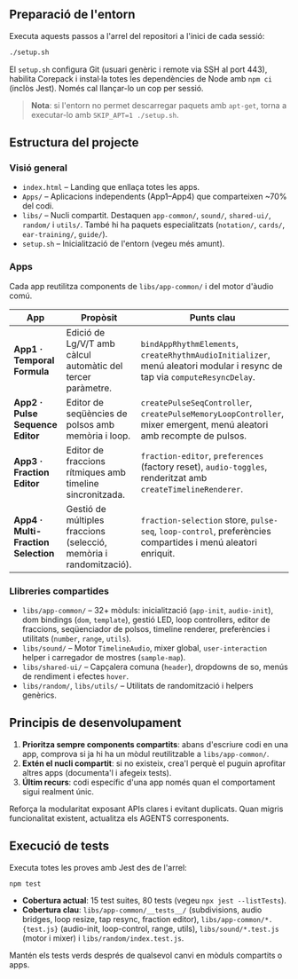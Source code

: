 ## Preparació de l'entorn

Executa aquests passos a l'arrel del repositori a l'inici de cada sessió:

```bash
./setup.sh
```

El `setup.sh` configura Git (usuari genèric i remote via SSH al port 443), habilita
Corepack i instal·la totes les dependències de Node amb `npm ci` (inclòs Jest).
Només cal llançar-lo un cop per sessió.

> **Nota**: si l'entorn no permet descarregar paquets amb `apt-get`, torna a
> executar-lo amb `SKIP_APT=1 ./setup.sh`.

## Estructura del projecte

### Visió general
- `index.html` – Landing que enllaça totes les apps.
- `Apps/` – Aplicacions independents (App1–App4) que comparteixen ~70% del codi.
- `libs/` – Nucli compartit. Destaquen `app-common/`, `sound/`, `shared-ui/`,
  `random/` i `utils/`. També hi ha paquets especialitzats (`notation/`,
  `cards/`, `ear-training/`, `guide/`).
- `setup.sh` – Inicialització de l'entorn (vegeu més amunt).

### Apps
Cada app reutilitza components de `libs/app-common/` i del motor d'àudio comú.

| App | Propòsit | Punts clau |
| --- | --- | --- |
| **App1 · Temporal Formula** | Edició de Lg/V/T amb càlcul automàtic del tercer paràmetre. | `bindAppRhythmElements`, `createRhythmAudioInitializer`, menú aleatori modular i resync de tap via `computeResyncDelay`. |
| **App2 · Pulse Sequence Editor** | Editor de seqüències de polsos amb memòria i loop. | `createPulseSeqController`, `createPulseMemoryLoopController`, mixer emergent, menú aleatori amb recompte de pulsos. |
| **App3 · Fraction Editor** | Editor de fraccions rítmiques amb timeline sincronitzada. | `fraction-editor`, `preferences` (factory reset), `audio-toggles`, renderitzat amb `createTimelineRenderer`. |
| **App4 · Multi-Fraction Selection** | Gestió de múltiples fraccions (selecció, memòria i randomització). | `fraction-selection` store, `pulse-seq`, `loop-control`, preferències compartides i menú aleatori enriquit. |

### Llibreries compartides

- `libs/app-common/` – 32+ mòduls: inicialització (`app-init`, `audio-init`),
  dom bindings (`dom`, `template`), gestió LED, loop controllers, editor de
  fraccions, seqüenciador de polsos, timeline renderer, preferències i utilitats
  (`number`, `range`, `utils`).
- `libs/sound/` – Motor `TimelineAudio`, mixer global, `user-interaction` helper i
  carregador de mostres (`sample-map`).
- `libs/shared-ui/` – Capçalera comuna (`header`), dropdowns de so, menús de
  rendiment i efectes `hover`.
- `libs/random/`, `libs/utils/` – Utilitats de randomització i helpers genèrics.

## Principis de desenvolupament

1. **Prioritza sempre components compartits**: abans d'escriure codi en una app,
   comprova si ja hi ha un mòdul reutilitzable a `libs/app-common/`.
2. **Extén el nucli compartit**: si no existeix, crea'l perquè el puguin aprofitar
   altres apps (documenta'l i afegeix tests).
3. **Últim recurs**: codi específic d'una app només quan el comportament sigui
   realment únic.

Reforça la modularitat exposant APIs clares i evitant duplicats. Quan migris
funcionalitat existent, actualitza els AGENTS corresponents.

## Execució de tests

Executa totes les proves amb Jest des de l'arrel:

```bash
npm test
```

- **Cobertura actual**: 15 test suites, 80 tests (vegeu `npx jest --listTests`).
- **Cobertura clau**: `libs/app-common/__tests__/` (subdivisions, audio bridges,
  loop resize, tap resync, fraction editor), `libs/app-common/*.{test.js}`
  (audio-init, loop-control, range, utils), `libs/sound/*.test.js` (motor i
  mixer) i `libs/random/index.test.js`.

Mantén els tests verds després de qualsevol canvi en mòduls compartits o apps.
